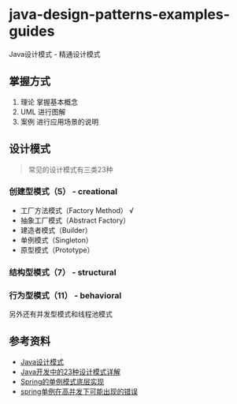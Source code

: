 # java-design-patterns-examples-guides

Java设计模式 - 精通设计模式

## 掌握方式

1. 理论 掌握基本概念
2. UML 进行图解
3. 案例 进行应用场景的说明

## 设计模式

> 常见的设计模式有三类23种

### 创建型模式（5） - creational

- 工厂方法模式（Factory Method） &radic;
- 抽象工厂模式（Abstract Factory） 
- 建造者模式（Builder）
- 单例模式（Singleton）
- 原型模式（Prototype）

### 结构型模式（7） - structural

### 行为型模式（11） - behavioral

另外还有并发型模式和线程池模式


## 参考资料

 - [Java设计模式](http://java-design-patterns.com/patterns)
 - [Java开发中的23种设计模式详解](http://blog.csdn.net/doymm2008/article/details/13288067)
 - [Spring的单例模式底层实现](http://blog.csdn.net/cs408/article/details/48982085)
 - [spring单例在高并发下可能出现的错误](http://www.cnblogs.com/atwanli/articles/4740184.html)
